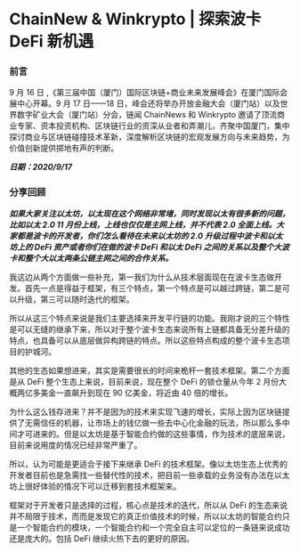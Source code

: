 # ChainNew & Winkrypto | 探索波卡 DeFi 新机遇

### 前言
9 月 16 日 ,《第三届中国（厦门）国际区块链+商业未来发展峰会》在厦门国际会展中心开幕。9 月 17 日——18 日，峰会还将举办开放金融大会（厦门站）以及世界数字矿业大会（厦门站）分会，链闻 ChainNews 和 Winkrypto 邀请了顶流商业专家、资本投资机构、区块链行业的资深从业者和弄潮儿，齐聚中国厦门，集中探讨商业与区块链碰撞技术革新，深度解析区块链的宏观发展方向与未来趋势，为价值创新提供掷地有声的判断。

***日期：2020/9/17***

### 分享回顾

***如果大家关注以太坊，以太现在这个网络非常堵，同时发现以太有很多新的问题，比如以太 2.0 11 月份上线，上线也仅仅是主网上线，并不代表 2.0 全面上线。大家都是波卡的开发者，你们怎么看待在未来以太坊的 2.0 升级过程中波卡和以太坊上的 DeFi 资产或者你们在做的波卡 DeFi 和以太 DeFi 之间的关系以及整个大波卡和整个大以太两条公链主网之间的合作关系。***

我这边从两个方面做一些补充，第一我们为什么从技术层面现在在波卡生态做开发。首先一点是得益于框架，有三个特点，第一个特点是可以越过跨链，第二是可以升级，第三可以随时迭代的框架。

所以从这三个特点来说是我们主要选择来开发平行链的功能。我刚才说的三个特性是可以无缝的继承下来，所以对于整个波卡生态来说所有上链都具备无分差升级的特点，也具备可以从底层做异构跨链的特点。所以这些特点构成的整个波卡生态项目的护城河。

其他的生态如果想进来，其实是需要很长的时间来桅杆一套技术框架。第二个方面是从 DeFi 整个生态上来说，目前来说，现在整个 DeFi 的锁仓量从今年 2 月份大概两亿多美金一直飙升到现在 90 亿美金，将近由 40 倍的增长。

为什么这么钱存进来？并不是因为的技术来实现飞速的增长，实际上因为区块链提供了无需信任的机器，让市场上的钱亿做一些去中心化金融的玩法，所以那么多中间才可进来的。但是以太坊是基于智能合约做的这些事情，作为技术的底层来说，目前来说用度的情况已经非常严重了。

所以，认为可能是更适合于接下来继承 DeFi 的技术框架。像以太坊生态上优秀的开发者目前也是急需找一些替代性的技术，把目前一些承载的业务没有办法在以太坊上很好体验的情况下可以迁移到套技术框架来。

框架对于开发者只是选择的过程，核心点是技术的迭代，所以从 DeFi 的生态来说并不局限于技术，而而是发现它的真正价值技术的时候，所以以太坊的智能合约只是一个智能合约的模块，一个智能合约和一个完全自主可以定位的一条链来说成功还是庞大的。包括 DeFi 继续火热下去的更好的原因。

